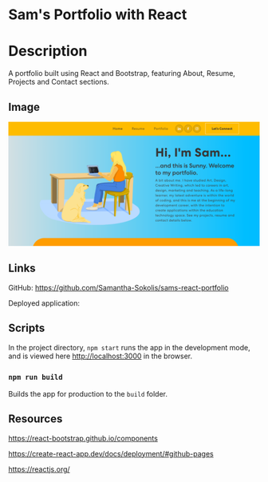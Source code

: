 # Sam's Portfolio with React

# Description
A portfolio built using React and Bootstrap, featuring About, Resume, Projects and Contact sections.

## Image
![Screenshot of application](./src/assets/img/screen-shot-homepage.png)

## Links
GitHub: https://github.com/Samantha-Sokolis/sams-react-portfolio

Deployed application:

## Scripts

In the project directory, `npm start` runs the app in the development mode, and is viewed here [http://localhost:3000](http://localhost:3000) in the browser.


### `npm run build`

Builds the app for production to the `build` folder.


## Resources
https://react-bootstrap.github.io/components

https://create-react-app.dev/docs/deployment/#github-pages

https://reactjs.org/
